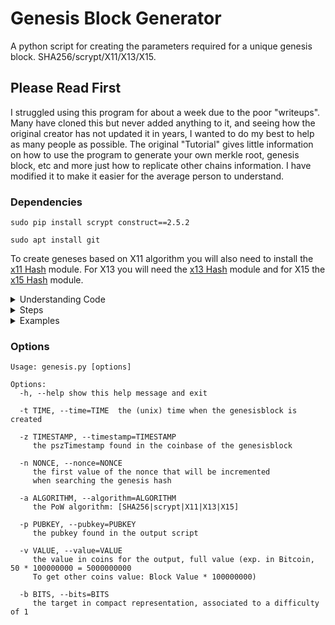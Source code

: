 # Genesis Block Generator
A python script for creating the parameters required for a unique genesis block. SHA256/scrypt/X11/X13/X15.
## Please Read First
I struggled using this program for about a week due to the poor "writeups". Many have cloned this but never added anything to it, and seeing how the original creator has not updated it in years, I wanted to do my best to help as many people as possible. The original "Tutorial" gives little information on how to use the program to generate your own merkle root, genesis block, etc and more just how to replicate other chains information. I have modified it to make it easier for the average person to understand.

### Dependencies
    sudo pip install scrypt construct==2.5.2
    
```
sudo apt install git
```

To create geneses based on X11 algorithm you will also need to install the [x11 Hash](https://github.com/chrisbagsrocks/X11-Hash) module. 
For X13 you will need the [x13 Hash](https://github.com/chrisbagsrocks/X13-Hash) module and for X15 the [x15 Hash](https://github.com/chrisbagsrocks/X15-Hash) module.

<details><summary>Understanding Code</summary>
<p>
    
Something not mentioned anywhere except in the code, is that there are defaults set, so if an item is left blank, the code will default to: 

The message in your genesis block, can be changed to anything. Many coins use a news article that was influential during that time.
```
"-z", "--timestamp", dest="timestamp", default="The Times 03/Jan/2009 Chancellor on brink of second bailout for banks",
```
nonce is an abbreviation for "number only used once, it is the number that blockchain miners are solving to receive the block reward.
```
"-n", "--nonce", dest="nonce", default=0,
```
Makes default algorithm SHA256, which is for Bitcoin
```
"-a", "--algorithm", dest="algorithm", default="SHA256",
```
Sets Public key to a random key without knowing private key
```
"-p", "--pubkey", dest="pubkey", default="04678afdb0fe5548271967f1a67130b7105cd6a828e03909a67962e0ea1f61deb649f6bc3f4cef38c4f35504e51ec112de5c384df7ba0b8d578a4c702b6bf11d5f",
```
This is the last value in your src/chainparams.cpp file looking at the CreateGenesisBlocks section. Take the "50 * COIN" value, 

50 * 100000000 = 5000000000. This is the output for the genesis block, It's best to leave it default just for ease of use 
```
"-v", "--value", dest="value", default=5000000000,
```
All except bits (-b) include a default in code but the bits will default to 0x1e0ffff0 which is the lowest difficulty for the genesis block

</p>
</details>

<details><summary>Steps</summary>
<p>
    
## 1. Generate a Private and Public Key
You will need a few things, first you need to generate a Private key and use that to generate a Public key. You can use many programs to do this, just make sure you are not using an online generator. That may put your project at risk if they log the private keys. Use something local, you can run the command: 
```
openssl rand -hex 32 
``` 
which will output a secure 32-bit private key, which can be used to generate a public key with: 

[blockchain-dev-tools](https://github.com/chrisbagsrocks/blockchain-dev-tools) with command ```./pubkey.py -u YOUR PRIVATE KEY```

You must define "COIN" with two commands, ```COIN=examplecoin``` and ```export COIN```
    
## 2. Download Repo and Prepare Command
On your Desktop,
```
git clone https://github.com/chrisbagsrocks/Genesis-Generator.git && cd Genesis-Generator
```
Now that we are in the directory, we need to prepare the command to find our parameters. An important thing to note is the difference in ```"``` vs ```“```. Very similar parenthesis, but ```“``` causes errors and ```"``` will allow you to put your full pszTimestamp.

At the bottom of the Examples tab, it includes 2 examples on what it SHOULD look like. Before starting you will need to know:
	
Algorithm (-a) - [SHA256|scrypt|X11|X13|X15]
	
pszTimestamp (-z) - Piece of text that is used in Genesis Block
	
pubkey (-p) Generated in Step 1, should be 130 characters long.
	
time (-t) Epoch Time can be calculated with command ```date +%s``` or [Epoch Converter](https://www.epochconverter.com/)

### Optional
	
If you were to look at Bitcoins chainparams.cpp, you will see a line that says: 

```genesis = CreateGenesisBlock(1231006505, 2083236893, 0x1d00ffff, 1, 50 * COIN);```
	
nonce (-n) - By default is 0 in equation but will output a different number. Equivalent to ```2083236893``` in Bitcoin File.
	
value (-v) - By default is 5000000000. Calculated by multiplying "Coin Value" by 100000000. Equivalent to ```50``` in Bitcoin File.
	
bits (-b) - By default is 1. This is the genesis blocks mining difficulty. Equivalent to ```0x1d00ffff``` in Bitcoin File.
	
</p>
</details>

<details><summary>Examples</summary>
<p>
    
### Examples
Create the original genesis hash found in Bitcoin

    python genesis.py -z "The Times 03/Jan/2009 Chancellor on brink of second bailout for banks" -n 2083236893 -t 1231006505
Output:

    algorithm: sha256
    merkle hash: 4a5e1e4baab89f3a32518a88c31bc87f618f76673e2cc77ab2127b7afdeda33b
    pszTimestamp: The Times 03/Jan/2009 Chancellor on brink of second bailout for banks
    pubkey: 04678afdb0fe5548271967f1a67130b7105cd6a828e03909a67962e0ea1f61deb649f6bc3f4cef38c4f35504e51ec112de5c384df7ba0b8d578a4c702b6bf11d5f
    time: 1231006505
    bits: 0x1d00ffff
    Searching for genesis hash..
    genesis hash found!
    nonce: 2083236893
    genesis hash: 000000000019d6689c085ae165831e934ff763ae46a2a6c172b3f1b60a8ce26f
Create the regtest genesis hash found in Bitcoin

    python genesis.py -z "The Times 03/Jan/2009 Chancellor on brink of second bailout for banks" -n 2 -t 1296688602 -b 0x207fffff

Create the original genesis hash found in Litecoin

    python genesis.py -a scrypt -z "NY Times 05/Oct/2011 Steve Jobs, Apple’s Visionary, Dies at 56" -p "040184710fa689ad5023690c80f3a49c8f13f8d45b8c857fbcbc8bc4a8e4d3eb4b10f4d4604fa08dce601aaf0f470216fe1b51850b4acf21b179c45070ac7b03a9" -t 1317972665 -n 2084524493
    
Create a unique genesis hash with custom pszTimestamp

    python genesis.py -a scrypt -z "Time flies like an arrow. Fruit flies like a banana."
    
Create the original genesis hash found in DarkCoin. (requires [xcoin-hash](https://github.com/lhartikk/xcoin-hash))

    python genesis.py -a X11 -z "Wired 09/Jan/2014 The Grand Experiment Goes Live: Overstock.com Is Now Accepting Bitcoins" -t 1317972665 -p "040184710fa689ad5023690c80f3a49c8f13f8d45b8c857fbcbc8bc4a8e4d3eb4b10f4d4604fa08dce601aaf0f470216fe1b51850b4acf21b179c45070ac7b03a9" -n 28917698 -t 1390095618 -v 5000000000

Create the original genesis hash found in HiroCoin (requires [xcoin-hash](https://github.com/lhartikk/xcoin-hash)).

    python genesis.py -a X11 -z "JapanToday 13/Mar/2014 Ways eyed to make planes easier to find in ocean" -p "040184710fa689ad5023690c80f3a49c8f13f8d45b8c857fbcbc8bc4a8e4d3eb4b10f4d4604fa08dce601aaf0f470216fe1b51850b4acf21b179c45070ac7b03a9" -n 1234746574 -t 1394723131 -v 40000000000

EXAMPLE BLANK
```    
python genesis.py -a ALGO -z "ARTICLE OR PHRASE" -p PUBKEY -t EPOCH TIME -b DIFFICULTY (-b optional, used for regtest primarily)
```
EXAMPLE FILLED
```    
python genesis.py -a scrypt -z "NY Times 01/Jan/2022 Stock Market Blah Blah Blah" -p 04c8da8cca440aad3dfe2bc8a30fd966df9bbcbda3c4da502aafc56ab089e1ddaa8bf08be60b834212cbbe2b9ddc4d7858798bc5a2c9a1cb494cfa31123962bc14 -t 1661722736 -b 0x207fffff
```
</p>
</details>

### Options
    Usage: genesis.py [options]
    
    Options:
      -h, --help show this help message and exit
      
      -t TIME, --time=TIME  the (unix) time when the genesisblock is created
      
      -z TIMESTAMP, --timestamp=TIMESTAMP
         the pszTimestamp found in the coinbase of the genesisblock
         
      -n NONCE, --nonce=NONCE
         the first value of the nonce that will be incremented
         when searching the genesis hash
         
      -a ALGORITHM, --algorithm=ALGORITHM
         the PoW algorithm: [SHA256|scrypt|X11|X13|X15]
         
      -p PUBKEY, --pubkey=PUBKEY
         the pubkey found in the output script
         
      -v VALUE, --value=VALUE
         the value in coins for the output, full value (exp. in Bitcoin, 50 * 100000000 = 5000000000 
         To get other coins value: Block Value * 100000000)
         
      -b BITS, --bits=BITS
         the target in compact representation, associated to a difficulty of 1


